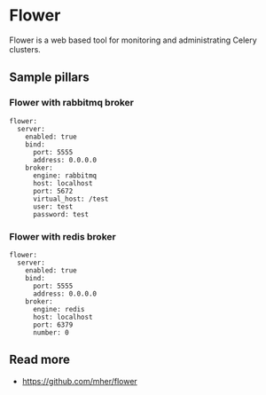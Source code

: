 
# Flower

Flower is a web based tool for monitoring and administrating Celery clusters.

## Sample pillars

### Flower with rabbitmq broker

    flower:
      server:
        enabled: true
        bind:
          port: 5555
          address: 0.0.0.0
        broker:
          engine: rabbitmq
          host: localhost
          port: 5672
          virtual_host: /test
          user: test
          password: test

### Flower with redis broker

    flower:
      server:
        enabled: true
        bind:
          port: 5555
          address: 0.0.0.0
        broker:
          engine: redis
          host: localhost
          port: 6379
          number: 0

## Read more

* https://github.com/mher/flower
